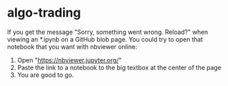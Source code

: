 # algo-trading

If you get the message "Sorry, something went wrong. Reload?" when viewing an *.ipynb on a GitHub blob page. You could try to open that notebook that you want with nbviewer online:

1. Open "https://nbviewer.jupyter.org/"
2. Paste the link to a notebook to the big textbox at the center of the page
3. You are good to go. 
